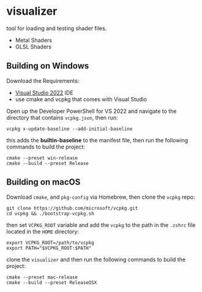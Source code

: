 # visualizer

tool for loading and testing shader files.
- Metal Shaders
- GLSL Shaders

## Building on Windows

Download the Requirements:
- [Visual Studio 2022](https://visualstudio.microsoft.com/) IDE
- use cmake and vcpkg that comes with Visual Studio

Open up the Developer PowerShell for VS 2022 and navigate to the directory that contains `vcpkg.json`, then run:

```shell
vcpkg x-update-baseline --add-initial-baseline
```

this adds the **builtin-baseline** to the manifest file, 
then run the following commands to build the project:

```
cmake --preset win-release
cmake --build --preset Release
```

## Building on macOS

Download `cmake`, and `pkg-config` via Homebrew, then clone the `vcpkg` repo:
```
git clone https://github.com/microsoft/vcpkg.git
cd vcpkg && ./bootstrap-vcpkg.sh
```
then set `VCPKG_ROOT` variable and add the `vcpkg` to the path in the `.zshrc` file located in the `HOME` directory:

```shell
export VCPKG_ROOT=/path/to/vcpkg
export PATH="$VCPKG_ROOT:$PATH"
```

clone the `visualizer` and then run the following commands to build the project:

```shell
cmake --preset mac-release
cmake --build --preset ReleaseOSX
```